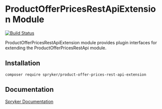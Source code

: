 # ProductOfferPricesRestApiExtension Module
[![Build Status](https://travis-ci.org/spryker/product-offer-prices-rest-api-extension.svg)](https://travis-ci.org/spryker/product-prices-rest-api-extension)

ProductOfferPricesRestApiExtension module provides plugin interfaces for extending the ProductOfferPricesRestApi module.


## Installation

```
composer require spryker/product-offer-prices-rest-api-extension
```

## Documentation

[Spryker Documentation](https://documentation.spryker.com/module_guide/overview.htm)
